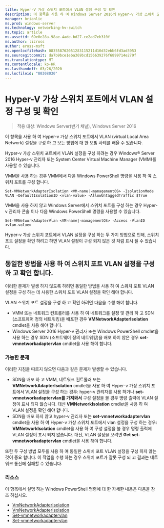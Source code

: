 ```yaml
---
title: Hyper-V 가상 스위치 포트에서 VLAN 설정 구성 및 확인
description: 이 항목을 사용 하 여 Windows Server 2016의 Hyper-v 가상 스위치 포트에서 VLAN (virtual Local Area Network) 설정을 구성 하 고 보는 방법에 대 한 모범 사례를 배울 수 있습니다.
manager: brianlic
ms.prod: windows-server
ms.technology: networking-hv-switch
ms.topic: article
ms.assetid: 69e0e28a-98ae-4ade-bd27-ce2ad7eb310f
ms.author: lizross
author: eross-msft
ms.openlocfilehash: 083558762051283115211d10d32ebb6fd3ad3953
ms.sourcegitcommit: da7b9bce1eba369bcd156639276f6899714e279f
ms.translationtype: MT
ms.contentlocale: ko-KR
ms.lasthandoff: 03/26/2020
ms.locfileid: "80308030"
---
```

# <a name="configure-and-view-vlan-settings-on-hyper-v-virtual-switch-ports"></a>Hyper-V 가상 스위치 포트에서 VLAN 설정 구성 및 확인

>적용 대상: Windows Server(반기 채널), Windows Server 2016

이 항목을 사용 하 여 Hyper-v 가상 스위치 포트에서 VLAN (virtual Local Area Network) 설정을 구성 하 고 보는 방법에 대 한 모범 사례를 배울 수 있습니다.

Hyper-v 가상 스위치 포트에서 VLAN 설정을 구성 하려는 경우 Windows&reg; Server 2016 Hyper-v 관리자 또는 System Center Virtual Machine Manager (VMM)를 사용할 수 있습니다.

VMM을 사용 하는 경우 VMM에서 다음 Windows PowerShell 명령을 사용 하 여 스위치 포트를 구성 합니다.

```
Set-VMNetworkAdapterIsolation <VM-name|-managementOS> -IsolationMode VLAN -DefaultIsolationID <vlan-value> -AllowUntaggedTraffic $True
```
VMM을 사용 하지 않고 Windows Server에서 스위치 포트를 구성 하는 경우 Hyper-v 관리자 콘솔 이나 다음 Windows PowerShell 명령을 사용할 수 있습니다.
```
Set-VMNetworkAdapterVlan <VM-name|-managementOS> -Access -VlanID <vlan-value>
```

Hyper-v 가상 스위치 포트에서 VLAN 설정을 구성 하는 두 가지 방법으로 인해, 스위치 포트 설정을 확인 하려고 하면 VLAN 설정이 구성 되지 않은 것 처럼 표시 될 수 있습니다.

## <a name="use-the-same-method-to-configure-and-view-switch-port-vlan-settings"></a>동일한 방법을 사용 하 여 스위치 포트 VLAN 설정을 구성 하 고 확인 합니다.

이러한 문제가 발생 하지 않도록 하려면 동일한 방법을 사용 하 여 스위치 포트 VLAN 설정을 구성 하는 데 사용한 스위치 포트 VLAN 설정을 확인 해야 합니다.

VLAN 스위치 포트 설정을 구성 하 고 확인 하려면 다음을 수행 해야 합니다.

- VMM 또는 네트워크 컨트롤러를 사용 하 여 네트워크를 설정 및 관리 하 고 SDN (소프트웨어 정의 네트워킹)을 배포한 경우 **VMNetworkAdapterIsolation** cmdlet을 사용 해야 합니다. 
- Windows Server 2016 Hyper-v 관리자 또는 Windows PowerShell cmdlet을 사용 하는 경우 SDN (소프트웨어 정의 네트워킹)을 배포 하지 않은 경우 **set-vmnetworkadaptervlan** cmdlet을 사용 해야 합니다.

### <a name="possible-issues"></a>가능한 문제

이러한 지침을 따르지 않으면 다음과 같은 문제가 발생할 수 있습니다.

- SDN을 배포 하 고 VMM, 네트워크 컨트롤러 또는 **VMNetworkAdapterIsolation** cmdlet을 사용 하 여 Hyper-v 가상 스위치 포트에서 VLAN 설정을 구성 하는 경우: hyper-v 관리자를 사용 하거나 **set-vmnetworkadaptervlan를 가져와서** 구성 설정을 볼 경우 명령 출력에 VLAN 설정이 표시 되지 않습니다. 대신 **VMNetworkIsolation** cmdlet을 사용 하 여 VLAN 설정을 확인 해야 합니다.
- SDN을 배포 하지 않고 hyper-v 관리자 또는 **set-vmnetworkadaptervlan** cmdlet을 사용 하 여 Hyper-v 가상 스위치 포트에서 vlan 설정을 구성 하는 경우: **VMNetworkIsolation** cmdlet을 사용 하 여 구성 설정을 볼 경우 명령 출력에 VLAN 설정이 표시 되지 않습니다. 대신, VLAN 설정을 보려면 **Get set-vmnetworkadaptervlan** cmdlet을 사용 해야 합니다.

또한 두 구성 방법 모두를 사용 하 여 동일한 스위치 포트 VLAN 설정을 구성 하지 않는 것이 중요 합니다. 이 작업을 수행 하는 경우 스위치 포트가 잘못 구성 되 고 결과는 네트워크 통신에 실패할 수 있습니다.

### <a name="resources"></a>리소스

이 항목에서 설명 하는 Windows PowerShell 명령에 대 한 자세한 내용은 다음을 참조 하십시오.

- [VmNetworkAdapterIsolation](https://technet.microsoft.com/library/dn464283.aspx)
- [VmNetworkAdapterIsolation](https://technet.microsoft.com/library/dn464277.aspx)
- [Set-vmnetworkadaptervlan](https://technet.microsoft.com/library/hh848475.aspx)
- [Set-vmnetworkadaptervlan](https://technet.microsoft.com/library/hh848516.aspx)





